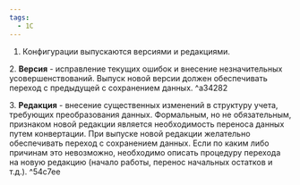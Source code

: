 ```yaml
---
tags:
  - 1С
---
```

1. Конфигурации выпускаются версиями и редакциями.

2. **Версия** - исправление текущих ошибок и внесение незначительных усовершенствований. Выпуск новой версии должен обеспечивать переход с предыдущей с сохранением данных. ^a34282

3. **Редакция** - внесение существенных изменений в структуру учета, требующих преобразования данных. Формальным, но не обязательным, признаком новой редакции является необходимость переноса данных путем конвертации. При выпуске новой редакции желательно обеспечивать переход с сохранением данных. Если по каким либо причинам это невозможно, необходимо описать процедуру перехода на новую редакцию (начало работы, перенос начальных остатков и т.д.). ^54c7ee
